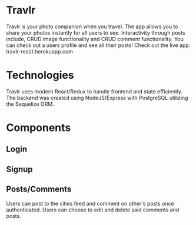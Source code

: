 # Travlr
   Travlr is your photo companion when you travel. The app allows you to share your photos instantly for all users to see. Interactivity through posts include, CRUD image functionality and CRUD comment functionality. You can check out a users profile and see all their posts! Check out the live app: travlr-react.herokuapp.com
   
# Technologies 
   Travlr uses modern React/Redux to handle frontend and state efficiently. The backend was created using NodeJS/Express with PostgreSQL utilizing the Sequelize ORM.

# Components 
## Login
## Signup
 
## Posts/Comments
   Users can post to the cities feed and comment on other's posts once authenticated.
   Users can choose to edit and delete said comments and posts.
 
